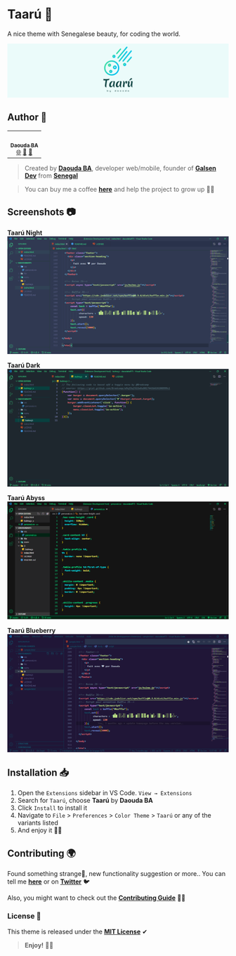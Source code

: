 # Taarú 🎨

A nice theme with Senegalese beauty, for coding the world.

![cover](images/cover.png?raw=true "cover")

## Author 🌟

<table>
  <tr>
    <td align="center">
        <a href="https://github.com/daoodaba975">
            <img src="https://avatars3.githubusercontent.com/u/46088908?s=460&u=3e30cc712628571c8675d1c8584d9dbaa9fc623f&v=4" width="100px;" alt=""/>
            <br/>
            <sub><b>Daouda BA</b></sub>
        </a>
            <br/>
        <a href="https://daoodaba975.netlify.com" title="Website">🌐</a>
        <a href="https://twitter.com/daoodaba975" title="Twitter">🐤</a>
        <a href="mailto:daoodaba975@outlook.com" title="Mail">📩</a>
    </td>
  </tr>
</table>

> Created by **[Daouda BA](https://github.com/daoodaba975)**, developer web/mobile, founder of **[Galsen Dev](https://github.com/Galsen-Dev-LAB)** from **[Senegal](https://goo.gl/maps/gYi1X5wo8AdwSM2C9)**

> You can buy me a coffee **[here](https://buymeacoffee.com/daoodaba975)** and help the project to grow up 🙌🏾

## Screenshots 📷

**Taarú Night**
![screenshot](images/screenshots/taaru-night.PNG?raw=true "screenshot")

**Taarú Dark**
![screenshot](images/screenshots/taaru-dark.PNG?raw=true "screenshot")

**Taarú Abyss**
![screenshot](images/screenshots/taaru-abyss.PNG?raw=true "screenshot")

**Taarú Blueberry**
![screenshot](images/screenshots/taaru-blueberry.PNG?raw=true "screenshot")

## Installation 📥

1. Open the `Extensions` sidebar in VS Code. `View → Extensions`
2. Search for `Taarú`, choose **Taarú** by **Daouda BA**
3. Click `Install` to install it
4. Navigate to `File` > `Preferences` > `Color Theme` > `Taarú` or any of the variants listed
5. And enjoy it 👌🏾

## Contributing 🌍

Found something strange🤔, new functionality suggestion or more.. You can tell me **[here](https://github.com/daoodaba975/taaru/issues)** or on **[Twitter](https://twitter.com/daoodaba975)** 🐦<br>

Also, you might want to check out the **[Contributing Guide](https://github.com/daoodaba975/taaru/blob/master/Contributing.md)** 🤝🏾

### License 🎫

This theme is released under the **[MIT License](https://github.com/daoodaba975/taaru/blob/master/License.md)** ✔

> **Enjoy!** 🙏🏾
